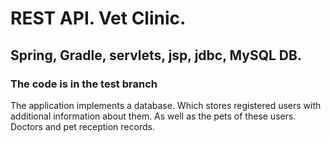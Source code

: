 # **REST API. Vet Clinic.**


## Spring, Gradle, servlets, jsp, jdbc, MySQL DB.

### **The code is in the test branch**

The application implements a database. Which stores registered users with additional information about them. As well as the pets of these users. Doctors and pet reception records.
